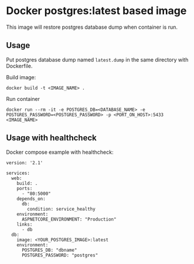 # Docker postgres:latest based image
This image will restore postgres database dump when container is run.
## Usage
Put postgres database dump named `latest.dump` in the same directory with Dockerfile.

Build image:

`docker build -t <IMAGE_NAME> .`

Run container

`docker run --rm -it -e POSTGRES_DB=<DATABASE_NAME> -e POSTGRES_PASSWORD=<POSTGRES_PASSWORD> -p <PORT_ON_HOST>:5433 <IMAGE_NAME>`

## Usage with healthcheck
Docker compose example with healthcheck:

```
version: '2.1'

services:
  web:
    build: .
    ports:
      - "80:5000"
    depends_on:
      db:
        condition: service_healthy
    environment:
      ASPNETCORE_ENVIRONMENT: "Production"
    links:
      - db
  db:
    image: <YOUR_POSTGRES_IMAGE>:latest
    environment:
      POSTGRES_DB: "dbname"
      POSTGRES_PASSWORD: "postgres"
```
